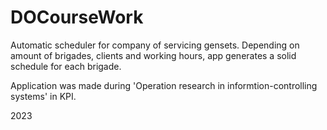 # DOCourseWork

Automatic scheduler for company of servicing gensets. Depending on amount of brigades, clients and working hours, app generates a solid schedule for each brigade.

Application was made during 'Operation research in informtion-controlling systems' in KPI.

2023
